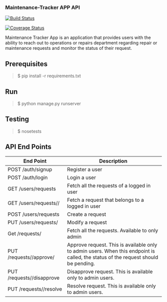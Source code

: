 ### Maintenance-Tracker APP API

[![Build Status](https://travis-ci.org/AGMETEOR/mt-trackr.svg?branch=develop)](https://travis-ci.org/AGMETEOR/mt-trackr)

[![Coverage Status](https://coveralls.io/repos/github/AGMETEOR/mt-trackr/badge.svg?branch=develop)](https://coveralls.io/github/AGMETEOR/mt-trackr?branch=develop)



Maintenance Tracker App is an application that provides users with the ability to reach out to operations or repairs department regarding repair or maintenance requests and monitor the status of their request.

## Prerequisites
> $ pip install -r requirements.txt 

## Run

> $ python manage.py runserver 

## Testing
> $ nosetests

## API End Points

| End Point  | Description |
| ------------- | ------------- |
| POST /auth/signup  | Register a user  |
| POST /auth/login  | Login a user  |
| GET /users/requests | Fetch all the requests of a logged in user |
| GET /users/requests/<requestId>/ |  Fetch a request that belongs to a logged in user |
| POST /users/requests |Create a request |
| PUT /users/requests/<requestId> |Modify a request |
| Get /requests/   | Fetch all the requests. Available to only admin |
| PUT /requests/<requestId>/approve/ | Approve request. This is available only to admin users. When this endpoint is called, the status of the request should be pending.|
|PUT /requests/<requestId>/disapprove |Disapprove request. This is available only to admin users. |
| PUT /requests/<requestId>/resolve | Resolve request. This is available only to admin users. |
